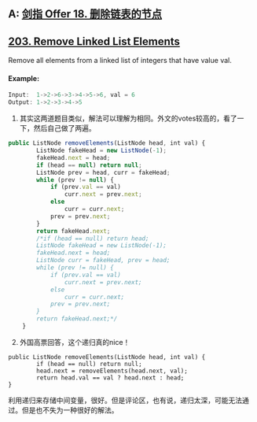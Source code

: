 ## A: [剑指 Offer 18. 删除链表的节点](https://leetcode-cn.com/problems/lian-biao-zhong-dao-shu-di-kge-jie-dian-lcof/)  
## [203. Remove Linked List Elements](https://leetcode.com/problems/remove-linked-list-elements/)
Remove all elements from a linked list of integers that have value val.  
#### Example:
```javascript
Input:  1->2->6->3->4->5->6, val = 6
Output: 1->2->3->4->5
```
1. 其实这两道题目类似，解法可以理解为相同。外文的votes较高的，看了一下，然后自己做了两遍。
```javascript
public ListNode removeElements(ListNode head, int val) {
        ListNode fakeHead = new ListNode(-1);
        fakeHead.next = head;
        if (head == null) return null;
        ListNode prev = head, curr = fakeHead;
        while (prev != null) {
            if (prev.val == val) 
                curr.next = prev.next;
            else
                curr = curr.next;
            prev = prev.next;
        }
        return fakeHead.next;
        /*if (head == null) return head;      
        ListNode fakeHead = new ListNode(-1);
        fakeHead.next = head;
        ListNode curr = fakeHead, prev = head;
        while (prev != null) {
            if (prev.val == val)
                curr.next = prev.next;
            else
                curr = curr.next;
            prev = prev.next;
        }
        return fakeHead.next;*/
    }
```
2. 外国高票回答，这个递归真的nice！
```javscript
public ListNode removeElements(ListNode head, int val) {
        if (head == null) return null;
        head.next = removeElements(head.next, val);
        return head.val == val ? head.next : head;
}
```
利用递归来存储中间变量，很好。但是评论区，也有说，递归太深，可能无法通过。但是也不失为一种很好的解法。
